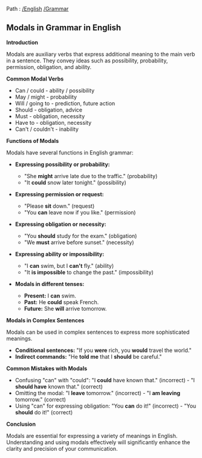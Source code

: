 Path : [/English](<..\..\index.md>) [/Grammar](<..\index.md>)
## Modals in Grammar in English

**Introduction**

Modals are auxiliary verbs that express additional meaning to the main verb in a sentence. They convey ideas such as possibility, probability, permission, obligation, and ability. 

**Common Modal Verbs**

* Can / could - ability / possibility
* May / might - probability
* Will / going to - prediction, future action
* Should - obligation, advice
* Must - obligation, necessity
* Have to - obligation, necessity
* Can't / couldn't - inability

**Functions of Modals**

Modals have several functions in English grammar:

* **Expressing possibility or probability:**
    * "She **might** arrive late due to the traffic." (probability)
    * "It **could** snow later tonight." (possibility)


* **Expressing permission or request:**
    * "Please **sit** down." (request)
    * "You **can** leave now if you like." (permission)


* **Expressing obligation or necessity:**
    * "You **should** study for the exam." (obligation)
    * "We **must** arrive before sunset." (necessity)


* **Expressing ability or impossibility:**
    * "I **can** swim, but I **can't** fly." (ability)
    * "It **is impossible** to change the past." (impossibility)


* **Modals in different tenses:**

    * **Present:** I **can** swim.
    * **Past:** He **could** speak French.
    * **Future:** She **will** arrive tomorrow.


**Modals in Complex Sentences**

Modals can be used in complex sentences to express more sophisticated meanings. 

* **Conditional sentences:** "If you **were** rich, you **would** travel the world."
* **Indirect commands:** "He **told me** that I **should** be careful."

**Common Mistakes with Modals**

* Confusing "can" with "could": "I **could** have known that." (incorrect) - "I **should have** known that." (correct)
* Omitting the modal: "I **leave** tomorrow." (incorrect) - "I **am leaving** tomorrow." (correct)
* Using "can" for expressing obligation: "You **can** do it!" (incorrect) - "You **should** do it!" (correct)

**Conclusion**

Modals are essential for expressing a variety of meanings in English. Understanding and using modals effectively will significantly enhance the clarity and precision of your communication.
